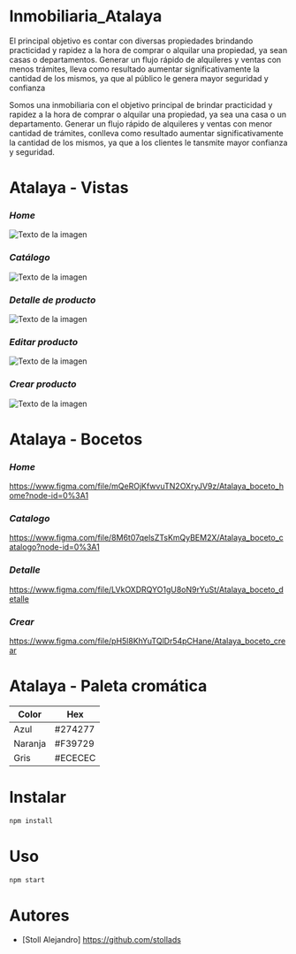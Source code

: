# Inmobiliaria_Atalaya

El principal objetivo es contar con diversas propiedades brindando practicidad y rapidez a la hora de comprar o alquilar una propiedad, ya sean casas o departamentos. Generar un flujo rápido de alquileres y ventas con menos trámites, lleva como resultado aumentar significativamente la cantidad de los mismos, ya que al público le genera mayor seguridad y confianza  

Somos una inmobiliaria con el objetivo principal de brindar practicidad y rapidez a la hora de comprar o alquilar una propiedad, ya sea una casa o un departamento. Generar un flujo rápido de alquileres y ventas con menor cantidad de trámites, conlleva como resultado aumentar significativamente  la cantidad de los mismos, ya que a los clientes le tansmite mayor confianza y seguridad.


# Atalaya - Vistas

### ***Home***
![Texto de la imagen](https://github.com/stollads/Inmobiliaria_Atalaya/blob/main/public/img/Atalaya_Home.png)

### ***Catálogo***
![Texto de la imagen](https://github.com/stollads/Inmobiliaria_Atalaya/blob/main/public/img/Atalaya_Catalogo.png)

### ***Detalle de producto***
![Texto de la imagen](https://github.com/stollads/Inmobiliaria_Atalaya/blob/main/public/img/Atalaya_Detalle%20de%20producto.png)

### ***Editar producto***
![Texto de la imagen](https://github.com/stollads/Inmobiliaria_Atalaya/blob/main/public/img/Atalaya_Editar%20producto.png)

### ***Crear producto***
![Texto de la imagen](https://github.com/stollads/Inmobiliaria_Atalaya/blob/main/public/img/Atalaya_Crear%20producto.png)


# Atalaya - Bocetos

### ***Home***
https://www.figma.com/file/mQeROjKfwvuTN2OXryJV9z/Atalaya_boceto_home?node-id=0%3A1

### ***Catalogo***
https://www.figma.com/file/8M6t07qelsZTsKmQyBEM2X/Atalaya_boceto_catalogo?node-id=0%3A1

### ***Detalle***
https://www.figma.com/file/LVkOXDRQYO1gU8oN9rYuSt/Atalaya_boceto_detalle

### ***Crear***
https://www.figma.com/file/pH5l8KhYuTQlDr54pCHane/Atalaya_boceto_crear


# Atalaya - Paleta cromática


| Color             | Hex                                                                |
| ----------------- | ------------------------------------------------------------------ |
| Azul | #274277 |
| Naranja | #F39729 |
| Gris | #ECECEC |


# Instalar

```bash
npm install
```

# Uso


```bash
npm start
```

# Autores

- [Stoll Alejandro] https://github.com/stollads

